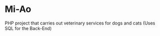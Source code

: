 # Mi-Ao
PHP project that carries out veterinary services for dogs and cats (Uses SQL for the Back-End)
